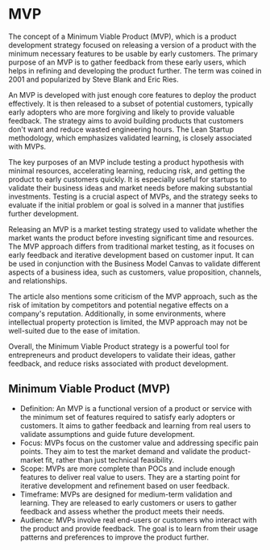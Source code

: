 
# MVP

The concept of a Minimum Viable Product (MVP), which is a product development strategy focused on releasing a version of a product with the minimum necessary features to be usable by early customers. The primary purpose of an MVP is to gather feedback from these early users, which helps in refining and developing the product further. The term was coined in 2001 and popularized by Steve Blank and Eric Ries.

An MVP is developed with just enough core features to deploy the product effectively. It is then released to a subset of potential customers, typically early adopters who are more forgiving and likely to provide valuable feedback. The strategy aims to avoid building products that customers don't want and reduce wasted engineering hours. The Lean Startup methodology, which emphasizes validated learning, is closely associated with MVPs.

The key purposes of an MVP include testing a product hypothesis with minimal resources, accelerating learning, reducing risk, and getting the product to early customers quickly. It is especially useful for startups to validate their business ideas and market needs before making substantial investments. Testing is a crucial aspect of MVPs, and the strategy seeks to evaluate if the initial problem or goal is solved in a manner that justifies further development.

Releasing an MVP is a market testing strategy used to validate whether the market wants the product before investing significant time and resources. The MVP approach differs from traditional market testing, as it focuses on early feedback and iterative development based on customer input. It can be used in conjunction with the Business Model Canvas to validate different aspects of a business idea, such as customers, value proposition, channels, and relationships.

The article also mentions some criticism of the MVP approach, such as the risk of imitation by competitors and potential negative effects on a company's reputation. Additionally, in some environments, where intellectual property protection is limited, the MVP approach may not be well-suited due to the ease of imitation.

Overall, the Minimum Viable Product strategy is a powerful tool for entrepreneurs and product developers to validate their ideas, gather feedback, and reduce risks associated with product development.

## Minimum Viable Product (MVP)

- Definition: An MVP is a functional version of a product or service with the minimum set of features required to satisfy early adopters or customers. It aims to gather feedback and learning from real users to validate assumptions and guide future development.
- Focus: MVPs focus on the customer value and addressing specific pain points. They aim to test the market demand and validate the product-market fit, rather than just technical feasibility.
- Scope: MVPs are more complete than POCs and include enough features to deliver real value to users. They are a starting point for iterative development and refinement based on user feedback.
- Timeframe: MVPs are designed for medium-term validation and learning. They are released to early customers or users to gather feedback and assess whether the product meets their needs.
- Audience: MVPs involve real end-users or customers who interact with the product and provide feedback. The goal is to learn from their usage patterns and preferences to improve the product further.
